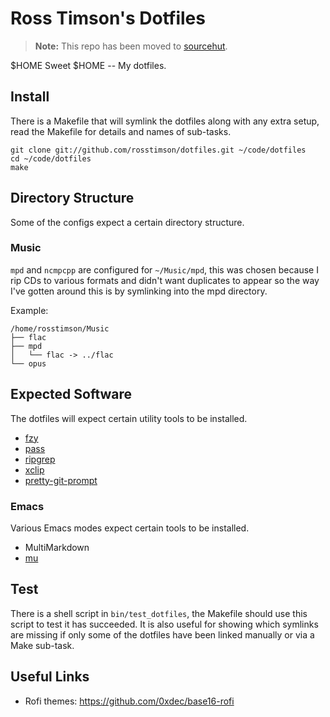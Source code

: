 Ross Timson's Dotfiles
======================

> **Note:** This repo has been moved to [sourcehut](https://git.sr.ht/~rosstimson/.dotfiles "repo moved to sourcehut").


$HOME Sweet $HOME -- My dotfiles.

## Install

There is a Makefile that will symlink the dotfiles along with any extra
setup, read the Makefile for details and names of sub-tasks.

    git clone git://github.com/rosstimson/dotfiles.git ~/code/dotfiles
    cd ~/code/dotfiles
    make

## Directory Structure

Some of the configs expect a certain directory structure.

### Music

`mpd` and `ncmpcpp` are configured for `~/Music/mpd`, this was chosen
because I rip CDs to various formats and didn't want duplicates to
appear so the way I've gotten around this is by symlinking into the mpd
directory.

Example:

    /home/rosstimson/Music
    ├── flac
    ├── mpd
    │   └── flac -> ../flac
    └── opus

## Expected Software

The dotfiles will expect certain utility tools to be installed.

* [fzy](https://github.com/jhawthorn/fzy)
* [pass](https://www.passwordstore.org)
* [ripgrep](https://github.com/BurntSushi/ripgrep)
* [xclip](https://github.com/astrand/xclip)
* [pretty-git-prompt](https://github.com/TomasTomecek/pretty-git-prompt)

### Emacs

Various Emacs modes expect certain tools to be installed.

* MultiMarkdown
* [mu](https://github.com/djcb/mu)

## Test

There is a shell script in `bin/test_dotfiles`, the Makefile should use
this script to test it has succeeded.  It is also useful for showing
which symlinks are missing if only some of the dotfiles have been linked
manually or via a Make sub-task.

## Useful Links

* Rofi themes: https://github.com/0xdec/base16-rofi
